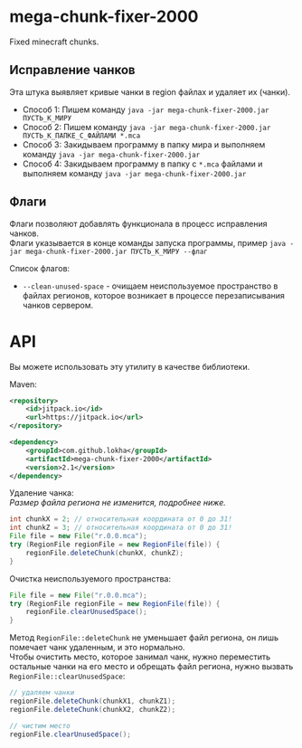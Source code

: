 # mega-chunk-fixer-2000
Fixed minecraft chunks.

## Исправление чанков

Эта штука выявляет кривые чанки в region файлах и удаляет их (чанки).

*  Способ 1: Пишем команду `java -jar mega-chunk-fixer-2000.jar ПУСТЬ_К_МИРУ`
*  Способ 2: Пишем команду `java -jar mega-chunk-fixer-2000.jar ПУСТЬ_К_ПАПКЕ_С_ФАЙЛАМИ *.mca`
*  Способ 3: Закидываем программу в папку мира и выполняем команду `java -jar mega-chunk-fixer-2000.jar`
*  Способ 4: Закидываем программу в папку с `*.mca` файлами и выполняем команду `java -jar mega-chunk-fixer-2000.jar`

## Флаги
Флаги позволяют добавлять функционала в процесс исправления чанков.  
Флаги указывается в конце команды запуска программы, пример `java -jar mega-chunk-fixer-2000.jar ПУСТЬ_К_МИРУ --флаг`

Список флагов:
*  `--clean-unused-space` - очищаем неиспользуемое пространство в файлах регионов, которое возникает в процессе перезаписывания чанков сервером.

# API
Вы можете использовать эту утилиту в качестве библиотеки.

Maven:
```xml
<repository>
    <id>jitpack.io</id>
    <url>https://jitpack.io</url>
</repository>

<dependency>
    <groupId>com.github.lokha</groupId>
    <artifactId>mega-chunk-fixer-2000</artifactId>
    <version>2.1</version>
</dependency>
```

Удаление чанка:  
*Размер файла региона не изменится, подробнее ниже.*
```java
int chunkX = 2; // относительная координата от 0 до 31!
int chunkZ = 3; // относительная координата от 0 до 31!
File file = new File("r.0.0.mca");
try (RegionFile regionFile = new RegionFile(file)) {
    regionFile.deleteChunk(chunkX, chunkZ);
}
```

Очистка неиспользуемого пространства:
```java
File file = new File("r.0.0.mca");
try (RegionFile regionFile = new RegionFile(file)) {
    regionFile.clearUnusedSpace();
}
```

Метод `RegionFile::deleteChunk` не уменьшает файл региона, он лишь помечает чанк удаленным, и это нормально.  
Чтобы очистить место, которое занимал чанк, нужно переместить остальные чанки на его место и обрещать файл региона, нужно вызвать `RegionFile::clearUnusedSpace`:
```java
// удаляем чанки
regionFile.deleteChunk(chunkX1, chunkZ1);
regionFile.deleteChunk(chunkX2, chunkZ2);

// чистим место
regionFile.clearUnusedSpace();
```